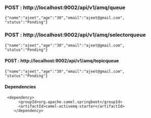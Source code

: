 ### POST : http://localhost:9002/api/v1/amq/queue
```
{"name":"ajeet","age":"30","email":"ajeet@gmail.com", "status":"Pending"}
```

### POST : http://localhost:9002/api/v1/amq/selectorqueue
```
{"name":"ajeet","age":"30","email":"ajeet@gmail.com", "status":"Pending"}
```


#### POST : http://localhost:9002/api/v1/amq/topicqueue
```
{"name":"ajeet","age":"30","email":"ajeet@gmail.com", "status":"Pending"}
```


#### Dependencies
```
 <dependency>
      <groupId>org.apache.camel.springboot</groupId>
      <artifactId>camel-activemq-starter</artifactId>
    </dependency>
```
